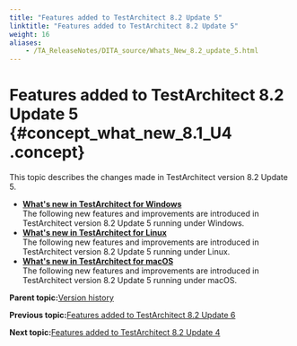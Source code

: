 ```yaml
--- 
title: "Features added to TestArchitect 8.2 Update 5"
linktitle: "Features added to TestArchitect 8.2 Update 5"
weight: 16
aliases: 
    - /TA_ReleaseNotes/DITA_source/Whats_New_8.2_update_5.html
---
```

# Features added to TestArchitect 8.2 Update 5 {#concept_what_new_8.1_U4 .concept}

This topic describes the changes made in TestArchitect version 8.2 Update 5.

-   **[What's new in TestArchitect for Windows](../../TA_ReleaseNotes/DITA_source/Whats_New_Windows_8.2_update_5.html)**  
The following new features and improvements are introduced in TestArchitect version 8.2 Update 5 running under Windows.
-   **[What's new in TestArchitect for Linux](../../TA_ReleaseNotes/DITA_source/Whats_New_8_update_5_Linux.html)**  
The following new features and improvements are introduced in TestArchitect version 8.2 Update 5 running under Linux.
-   **[What's new in TestArchitect for macOS](../../TA_ReleaseNotes/DITA_source/Whats_New_8.2_update_5_Mac.html)**  
The following new features and improvements are introduced in TestArchitect version 8.2 Update 5 running under macOS.

**Parent topic:**[Version history](../../TA_ReleaseNotes/DITA_source/Version_History.html)

**Previous topic:**[Features added to TestArchitect 8.2 Update 6](../../TA_ReleaseNotes/DITA_source/Whats_New_8.2_update_6.html)

**Next topic:**[Features added to TestArchitect 8.2 Update 4](../../TA_ReleaseNotes/DITA_source/Whats_New_8.2_update_4.html)

